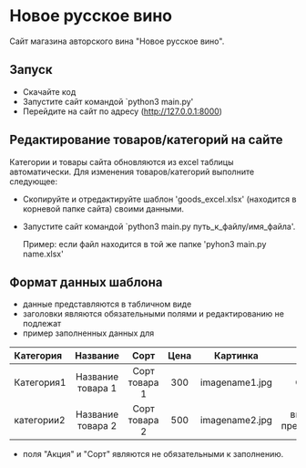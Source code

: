 # Новое русское вино

Сайт магазина авторского вина "Новое русское вино".

## Запуск

- Скачайте код
- Запустите сайт командой `python3 main.py'
- Перейдите на сайт по адресу (http://127.0.0.1:8000)

## Редактирование товаров/категорий на сайте

Категории и товары сайта обновляются из excel таблицы автоматически. Для изменения товаров/категорий
выполните следующее:

- Скопируйте и отредактируйте шаблон 'goods_excel.xlsx' (находится в корневой папке сайта)
своими данными.
- Запустите сайт командой `python3 main.py путь_к_файлу/имя_файла'.

    Пример:
    если файл находится в той же папке 'pyhon3 main.py name.xlsx'

## Формат данных шаблона

- данные представляются в табличном  виде
- заголовки являются обязательными полями и редактированию не подлежат
- пример заполненных данных для




|  **Категория**   |**Название**      | **Сорт**          | **Цена**        | **Картинка**     | **Акция**          |
|:-----------------|:----------------:|:-----------------:|:---------------:|:----------------:|:------------------:|
|Категория1        | Название товара 1| Сорт товара 1     | 300             |imagename1.jpg    |Скидка              |
|категории2        | Название товара 2| Сорт товара 2     | 500             |imagename2.jpg    |выгодное предложение|


 - поля "Акция" и "Cорт" являются не обязательными к заполнению.


